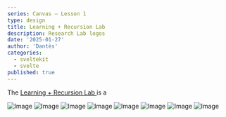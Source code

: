 ```yaml
---
series: Canvas — Lesson 1
type: design
title: Learning + Recursion Lab
description: Research Lab logos
date: '2025-01-27'
author: 'Dantès'
categories:
  - sveltekit
  - svelte
published: true
---
```


<script>
  export let data
</script>



The <a href = ''> Learning + Recursion Lab </a> is a


<div class = 'gallery'>
  <img src = '../img/img-lab-00.png' alt = 'Image'>
  <img src = '../img/img-lab-01.png' alt = 'Image'>
  <img src = '../img/img-lab-02.png' alt = 'Image'>
  <img src = '../img/img-lab-03.png' alt = 'Image'>
  <img src = '../img/img-lab-04.png' alt = 'Image'>
  <img src = '../img/img-lab-05.png' alt = 'Image'>
  <img src = '../img/img-lab-06.png' alt = 'Image'>
  <img src = '../img/img-lab-07.png' alt = 'Image'>
</div>